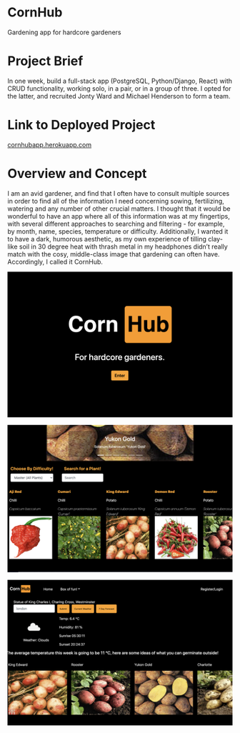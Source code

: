 # CornHub
Gardening app for hardcore gardeners

# Project Brief

In one week, build a full-stack app (PostgreSQL, Python/Django, React) with CRUD functionality, working solo, in a pair, or in a group of three. I opted for the latter, and recruited Jonty Ward and Michael Henderson to form a team.

# Link to Deployed Project

[cornhubapp.herokuapp.com](http://cornhubapp.herokuapp.com/)

# Overview and Concept

I am an avid gardener, and find that I often have to consult multiple sources in order to find all of the information I need concerning sowing, fertilizing, watering and any number of other crucial matters. I thought that it would be wonderful to have an app where all of this information was at my fingertips, with several different approaches to searching and filtering - for example, by month, name, species, temperature or difficulty. Additionally, I wanted it to have a dark, humorous aesthetic, as my own experience of tilling clay-like soil in 30 degree heat with thrash metal in my headphones didn’t really match with the cosy, middle-class image that gardening can often have. Accordingly, I called it CornHub.

![screenshot](https://github.com/PaddyCello/CornHub/blob/fc04d2a2de8a5afbe36b9899879d7c9caedd862a/screenshots/Screenshot%202021-05-02%20at%2008.15.04.png)

![screenshot](https://github.com/PaddyCello/CornHub/blob/818e2cb25a6a66f568ac9ccec76cd772453c804a/screenshots/Screenshot%202021-05-02%20at%2008.15.51.png)

![screenshot](https://github.com/PaddyCello/CornHub/blob/818e2cb25a6a66f568ac9ccec76cd772453c804a/screenshots/Screenshot%202021-05-02%20at%2008.16.53.png)




